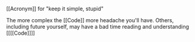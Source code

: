 [[Acronym]] for "keep it simple, stupid"

The more complex the [[Code]] more headache you'll have. Others, including future yourself, may have a bad time reading and understanding [[[[Code]]]]
